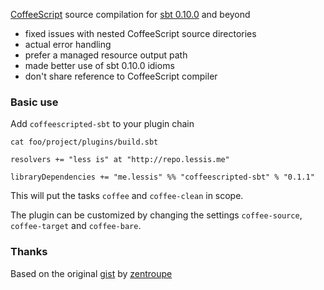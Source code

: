 [CoffeeScript](http://jashkenas.github.com/coffee-script/) source compilation for [sbt 0.10.0](http://typesafe.artifactoryonline.com/typesafe/ivy-releases/org.scala-tools.sbt/sbt-launch/0.10.0/sbt-launch.jar) and beyond

* fixed issues with nested CoffeeScript source directories
* actual error handling
* prefer a managed resource output path
* made better use of sbt 0.10.0 idioms
* don't share reference to CoffeeScript compiler

### Basic use

Add `coffeescripted-sbt` to your plugin chain

    cat foo/project/plugins/build.sbt

    resolvers += "less is" at "http://repo.lessis.me"

    libraryDependencies += "me.lessis" %% "coffeescripted-sbt" % "0.1.1"

This will put the tasks `coffee` and `coffee-clean` in scope.

The plugin can be customized by changing the settings `coffee-source`, `coffee-target` and `coffee-bare`.

### Thanks

Based on the original [gist](https://gist.github.com/1018046) by [zentroupe](https://gist.github.com/zentrope)
